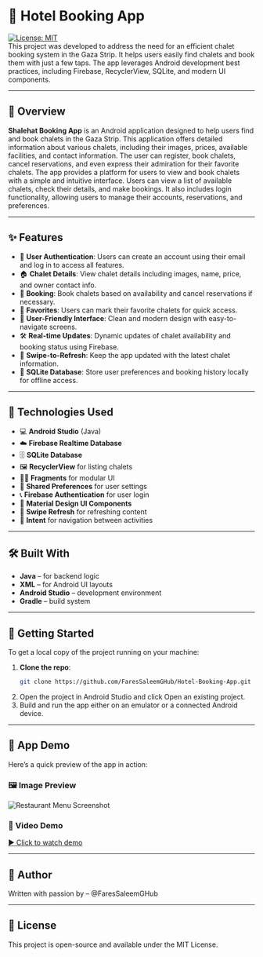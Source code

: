 # 🏨 Hotel Booking App
[![License: MIT](https://img.shields.io/badge/License-MIT-yellow.svg)](LICENSE) <br>
This project was developed to address the need for an efficient chalet booking system in the Gaza Strip. It helps users easily find chalets and book them with just a few taps. The app leverages Android development best practices, including Firebase, RecyclerView, SQLite, and modern UI components.

---

## 📱 Overview
**Shalehat Booking App** is an Android application designed to help users find and book chalets in the Gaza Strip. This application offers detailed information about various chalets, including their images, prices, available facilities, and contact information. The user can register, book chalets, cancel reservations, and even express their admiration for their favorite chalets.
The app provides a platform for users to view and book chalets with a simple and intuitive interface. Users can view a list of available chalets, check their details, and make bookings. It also includes login functionality, allowing users to manage their accounts, reservations, and preferences.

---

## ✨ Features
- 🔐 **User Authentication**: Users can create an account using their email and log in to access all features.
- 🏠 **Chalet Details**: View chalet details including images, name, price, and owner contact info.
- 📝 **Booking**: Book chalets based on availability and cancel reservations if necessary.
- 💬 **Favorites**: Users can mark their favorite chalets for quick access.
- 📱 **User-Friendly Interface**: Clean and modern design with easy-to-navigate screens.
- 🛠️ **Real-time Updates**: Dynamic updates of chalet availability and booking status using Firebase.
- 🔄 **Swipe-to-Refresh**: Keep the app updated with the latest chalet information.
- 🧳 **SQLite Database**: Store user preferences and booking history locally for offline access.

---

## 🔧 Technologies Used
- 💻 **Android Studio** (Java)
- ☁️ **Firebase Realtime Database**
- 🗄️ **SQLite Database**
- 🖼️ **RecyclerView** for listing chalets
- 🧑‍💻 **Fragments** for modular UI
- 🧳 **Shared Preferences** for user settings
- 📞 **Firebase Authentication** for user login
- 🎨 **Material Design UI Components**
- 🔄 **Swipe Refresh** for refreshing content
- 🚚 **Intent** for navigation between activities

---

## 🛠️ Built With
- **Java** – for backend logic
- **XML** – for Android UI layouts
- **Android Studio** – development environment
- **Gradle** – build system

---

## 🚀 Getting Started
To get a local copy of the project running on your machine:
1. **Clone the repo**:
   ```bash
   git clone https://github.com/FaresSaleemGHub/Hotel-Booking-App.git
2. Open the project in Android Studio and click Open an existing project.
3. Build and run the app either on an emulator or a connected Android device.

---

## 📱 App Demo
Here’s a quick preview of the app in action:
### 🖼️ Image Preview
![Restaurant Menu Screenshot](assets/demo.jpeg)

### 🎥 Video Demo
[▶️ Click to watch demo](https://www.youtube.com/watch?v=DU8zmgFDFFw)

---

## 👤 Author
Written with passion by – @FaresSaleemGHub

---

## 📜 License
This project is open-source and available under the MIT License.

